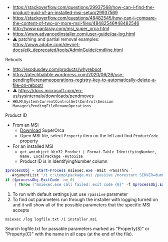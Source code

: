 * https://stackoverflow.com/questions/29937568/how-can-i-find-the-product-guid-of-an-installed-msi-setup/29937569
* https://stackoverflow.com/questions/48482545/how-can-i-compare-the-content-of-two-or-more-msi-files/48482546#48482546
* http://www.pantaray.com/msi_super_orca.html
* https://www.advancedinstaller.com/user-guide/qa-log.html
* :warning: patching and partial removal examples: https://www.adobe.com/devnet-docs/etk_deprecated/tools/AdminGuide/cmdline.html

Reboots
* http://exodusdev.com/products/whyreboot
* https://qtechbabble.wordpress.com/2020/06/26/use-pendingfilerenameoperations-registry-key-to-automatically-delete-a-file-on-reboot/
* :warning: https://docs.microsoft.com/en-us/sysinternals/downloads/pendmoves
* `HKLM\System\CurrentControlSet\Control\Session Manager\PendingFileRenameOperations`

Product ID
* From an MSI
    * [Download](http://www.pantaray.com/msi_super_orca.html) SuperOrca
    * Open MSI file, select `Property` item on the left and find `ProductCode` property
* For an installed MSI
    * `get-wmiobject Win32_Product | Format-Table IdentifyingNumber, Name, LocalPackage -AutoSize`
    * Product ID is in IdentifyingNumber column
    
```powershell
$processObj = Start-Process msiexec.exe -Wait -PassThru `
  -ArgumentList "/i c:\temp\package.msi /passive /norestart SERVER=dummy SERVERACTIVE=dummy"
if ($processObj.ExitCode -ne 0)
    { Throw ("msiexec.exe call failed: exit code {0}" -f $processObj.ExitCode) }
```

1. To run with default settings just use `/passive` parameter
2. To find out parameters run through the installer with logging turned on and it will show all of the possible parameters that the specific MSI accepts
```batch
msiexec /log logfile.txt /i installer.msi
```
Search logfile.txt for passable parameters marked as "Property(S)" or "Property(C)" with the name in all caps (at the end of the file).
